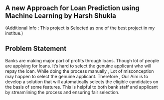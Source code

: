 ## A new Approach for Loan Prediction using Machine Learning by Harsh Shukla

(Additional Info : This project is Selected as one of the best project in my institue.)

## Problem Statement 
Banks are making major part of profits through loans. Though lot of people are applying for loans. It’s hard to select the genuine applicant who will repay the loan. While doing the process manually , Lot of misconception may happen to select the genuine applicant. Therefore , Our Aim is to develop a solution that will automatically selects the eligible candidates on the basis of some features.  This is helpful to both bank staff and applicant by streamlining the process and ensuring fair selection.




